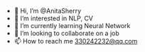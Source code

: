 - 👋 Hi, I’m @AnitaSherry
- 👀 I’m interested in NLP, CV
- 🌱 I’m currently learning Neural Network
- 💞️ I’m looking to collaborate on a job
- 📫 How to reach me 330242232@qq.com

<!---
AnitaSherry/AnitaSherry is a ✨ special ✨ repository because its `README.md` (this file) appears on your GitHub profile.
You can click the Preview link to take a look at your changes.
--->
